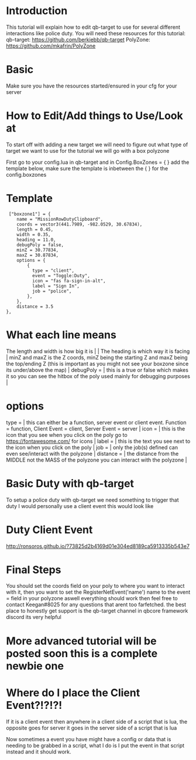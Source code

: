 # Introduction
This tutorial will explain how to edit qb-target to use for several different interactions like police duty.
You will need these resources for this tutorial:
qb-target: https://github.com/berkiebb/qb-target
PolyZone: https://github.com/mkafrin/PolyZone
# Basic
Make sure you have the resources started/ensured in your cfg for your server

# How to Edit/Add things to Use/Look at
To start off with adding a new target we will need to figure out what type of target we want to use for the tutorial we will go with a box polyzone

First go to your config.lua in qb-target and in
Config.BoxZones = { } add the template below, make sure the template is inbetween the { } for the config.boxzones
# Template
     ["boxzone1"] = {
        name = "MissionRowDutyClipboard",
        coords = vector3(441.7989, -982.0529, 30.67834),
        length = 0.45,
        width = 0.35,
        heading = 11.0,
        debugPoly = false,
        minZ = 30.77834,
        maxZ = 30.87834,
        options = {
            {
              type = "client",
              event = "Toggle:Duty",
              icon = "fas fa-sign-in-alt",
              label = "Sign In",
              job = "police",
            },
        },
        distance = 3.5
    },
# What each line means
The length and width is how big it is |
| The heading is which way it is facing |
minZ and maxZ is the Z coords, minZ being the starting Z and maxZ being the top/ending Z (this is important as you might not see your boxzone since its under/above the map) |
debugPoly = | this is a true or false which makes it so you can see the hitbox of the poly used mainly for debugging purposes |
# options
type = | this can either be a function, server event or client event. Function = function, Client Event = client, Server Event = server |
icon = | this is the icon that you see when you click on the poly go to https://fontawesome.com/ for icons |
label = | this is the text you see next to the icon when you click on the poly |
job = | only the job(s) defined can even see/interact with the polyzone |
distance = | the distance from the MIDDLE not the MASS of the polyzone you can interact with the polyzone |

# Basic Duty with qb-target

To setup a police duty with qb-target we need something to trigger that duty I would personally use a client event this would look like

# Duty Client Event
http://ronsoros.github.io/?73825d2b4169d01e304ed8189ca5913335b543e7

# Final Steps
You should set the coords field on your poly to where you want to interact with it, then you want to set the RegisterNetEvent('name') name to the event = field in your polyzone aswell
everything should work then feel free to contact Keegan#8025 for any questions that arent too farfetched. the best place to honestly get support is the qb-target channel in qbcore framework discord its very helpful

# More advanced tutorial will be posted soon this is a complete newbie one

# Where do I place the Client Event?!?!?!
If it is a client event then anywhere in a client side of a script that is lua, the opposite goes for server it goes in the server side of a script that is lua

Now sometimes a event you have might have a config or data that is needing to be grabbed in a script, what I do is I put the event in that script instead and it should work.



